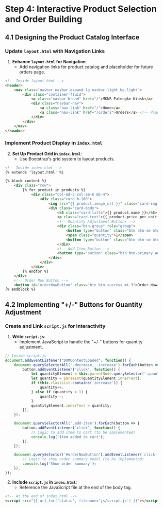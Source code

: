 # Step 4: Interactive Product Selection and Order Building

## 4.1 Designing the Product Catalog Interface

### Update `layout.html` with Navigation Links

1. **Enhance `layout.html` for Navigation**:
   - Add navigation links for product catalog and placeholder for future orders page.

```html
<!-- Inside layout.html -->
<header>
    <nav class="navbar navbar-expand-lg navbar-light bg-light">
        <div class="container-fluid">
            <a class="navbar-brand" href="/">MKNR Palengke Kiosk</a>
            <div class="navbar-nav">
                <a class="nav-link" href="/">Home</a>
                <a class="nav-link" href="/orders">Orders</a> <!-- Placeholder -->
            </div>
        </div>
    </nav>
</header>
```

### Implement Product Display in `index.html`

2. **Set Up Product Grid in `index.html`**:
   - Use Bootstrap's grid system to layout products.

```html
<!-- Inside index.html -->
{% extends 'layout.html' %}

{% block content %}
    <div class="row">
        {% for product in products %}
            <div class="col-md-3 col-sm-6 mb-4">
                <div class="card h-100">
                    <img src="{{ product.image_url }}" class="card-img-top" alt="{{ product.name }}">
                    <div class="card-body">
                        <h5 class="card-title">{{ product.name }}</h5>
                        <p class="card-text">{{ product.price_per_unit }} per {{ product.unit }}</p>
                        <!-- Quantity Adjustment Buttons -->
                        <div class="btn-group" role="group">
                            <button type="button" class="btn btn-sm btn-outline-secondary decrease">-</button>
                            <span class="quantity">1</span>
                            <button type="button" class="btn btn-sm btn-outline-secondary increase">+</button>
                        </div>
                        <!-- Add Item Button -->
                        <button type="button" class="btn btn-primary add-item">Add Item</button>
                    </div>
                </div>
            </div>
        {% endfor %}
    </div>
    <!-- Order Now Button -->
    <button id="orderNowButton" class="btn btn-success mt-3">Order Now</button>
{% endblock %}
```

## 4.2 Implementing "+/-" Buttons for Quantity Adjustment

### Create and Link `script.js` for Interactivity

1. **Write `script.js`**:
   - Implement JavaScript to handle the "+/-" buttons for quantity adjustment.

```javascript
// Inside script.js
document.addEventListener("DOMContentLoaded", function() {
    document.querySelectorAll('.decrease, .increase').forEach(button => {
        button.addEventListener('click', function() {
            let quantityElement = this.parentNode.querySelector('.quantity');
            let quantity = parseInt(quantityElement.innerText);
            if (this.classList.contains('increase')) {
                quantity++;
            } else if (quantity > 1) {
                quantity--;
            }
            quantityElement.innerText = quantity;
        });
    });

    document.querySelectorAll('.add-item').forEach(button => {
        button.addEventListener('click', function() {
            // Logic to add item to cart (to be implemented)
            console.log('Item added to cart');
        });
    });

    document.querySelector('#orderNowButton').addEventListener('click', function() {
        // Logic to show order summary modal (to be implemented)
        console.log('Show order summary');
    });
});
```

2. **Include `script.js` in `index.html`**:
   - Reference the JavaScript file at the end of the body tag.

```html
<!-- At the end of index.html -->
<script src="{{ url_for('static', filename='js/script.js') }}"></script>
```

